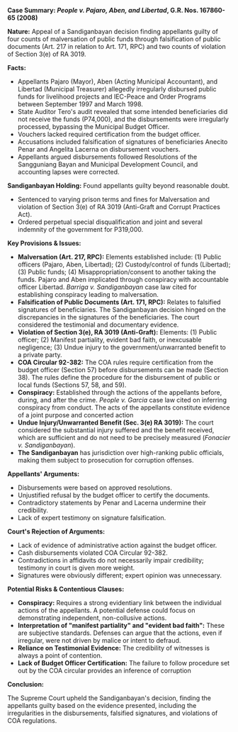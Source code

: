 **Case Summary: *People v. Pajaro, Aben, and Libertad*, G.R. Nos. 167860-65 (2008)**

**Nature:** Appeal of a Sandiganbayan decision finding appellants guilty of four counts of malversation of public funds through falsification of public documents (Art. 217 in relation to Art. 171, RPC) and two counts of violation of Section 3(e) of RA 3019.

**Facts:**

*   Appellants Pajaro (Mayor), Aben (Acting Municipal Accountant), and Libertad (Municipal Treasurer) allegedly irregularly disbursed public funds for livelihood projects and IEC-Peace and Order Programs between September 1997 and March 1998.
*   State Auditor Tero's audit revealed that some intended beneficiaries did not receive the funds (P74,000), and the disbursements were irregularly processed, bypassing the Municipal Budget Officer.
*   Vouchers lacked required certification from the budget officer.
*   Accusations included falsification of signatures of beneficiaries Anecito Penar and Angelita Lacerna on disbursement vouchers.
*   Appellants argued disbursements followed Resolutions of the Sangguniang Bayan and Municipal Development Council, and accounting lapses were corrected.

**Sandiganbayan Holding:** Found appellants guilty beyond reasonable doubt.

*   Sentenced to varying prison terms and fines for Malversation and violation of Section 3(e) of RA 3019 (Anti-Graft and Corrupt Practices Act).
*   Ordered perpetual special disqualification and joint and several indemnity of the government for P319,000.

**Key Provisions & Issues:**

*   **Malversation (Art. 217, RPC):** Elements established include: (1) Public officers (Pajaro, Aben, Libertad); (2) Custody/control of funds (Libertad); (3) Public funds; (4) Misappropriation/consent to another taking the funds.  Pajaro and Aben implicated through conspiracy with accountable officer Libertad. *Barriga v. Sandiganbayan* case law cited for establishing conspiracy leading to malversation.
*   **Falsification of Public Documents (Art. 171, RPC):** Relates to falsified signatures of beneficiaries. The Sandiganbayan decision hinged on the discrepancies in the signatures of the beneficiaries. The court considered the testimonial and documentary evidence.
*   **Violation of Section 3(e), RA 3019 (Anti-Graft):** Elements: (1) Public officer; (2) Manifest partiality, evident bad faith, or inexcusable negligence; (3) Undue injury to the government/unwarranted benefit to a private party.
*   **COA Circular 92-382:** The COA rules require certification from the budget officer (Section 57) before disbursements can be made (Section 38). The rules define the procedure for the disbursement of public or local funds (Sections 57, 58, and 59).
*   **Conspiracy:** Established through the actions of the appellants before, during, and after the crime. *People v. Garcia* case law cited on inferring conspiracy from conduct. The acts of the appellants constitute evidence of a joint purpose and concerted action
*   **Undue Injury/Unwarranted Benefit (Sec. 3(e) RA 3019):** The court considered the substantial injury suffered and the benefit received, which are sufficient and do not need to be precisely measured (*Fonacier v. Sandiganbayan*).
*   **The Sandiganbayan** has jurisdiction over high-ranking public officials, making them subject to prosecution for corruption offenses.

**Appellants' Arguments:**

*   Disbursements were based on approved resolutions.
*   Unjustified refusal by the budget officer to certify the documents.
*   Contradictory statements by Penar and Lacerna undermine their credibility.
*   Lack of expert testimony on signature falsification.

**Court's Rejection of Arguments:**

*   Lack of evidence of administrative action against the budget officer.
*   Cash disbursements violated COA Circular 92-382.
*   Contradictions in affidavits do not necessarily impair credibility; testimony in court is given more weight.
*   Signatures were obviously different; expert opinion was unnecessary.

**Potential Risks & Contentious Clauses:**

*   **Conspiracy:** Requires a strong evidentiary link between the individual actions of the appellants.  A potential defense could focus on demonstrating independent, non-collusive actions.
*   **Interpretation of "manifest partiality" and "evident bad faith":**  These are subjective standards. Defenses can argue that the actions, even if irregular, were not driven by malice or intent to defraud.
*   **Reliance on Testimonial Evidence:** The credibility of witnesses is always a point of contention.
*   **Lack of Budget Officer Certification:** The failure to follow procedure set out by the COA circular provides an inference of corruption

**Conclusion:**

The Supreme Court upheld the Sandiganbayan's decision, finding the appellants guilty based on the evidence presented, including the irregularities in the disbursements, falsified signatures, and violations of COA regulations.

